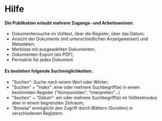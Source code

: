 # Hilfe
#### Die Publikation erlaubt mehrere Zugangs- und Arbeitsweisen:

* Dokumentensuche im Volltext, über die Register, über das Datum;
* Ansicht der Dokumente (mit unterschiedlichen Anzeigeweisen) und Metadaten;
* Merkliste mit ausgewählten Dokumenten;
* Dokumenten-Export (als PDF);
* Permalink für jedes Dokument

#### Es bestehen folgende Suchmöglichkeiten:

* "Suchen": Suche nach einem Wort oder Wörter;
* "Suchen" + "Index": eine oder mehrere Suchbegriff(e) in einem bestimmten Register ("Komponisten", "Interpreten"...)
* "Suchen" + "Datum": ein oder mehrere Suchbegriff(e) im Volltextmodus aber in einem begrenzten Zeitraum;
* "Browse" ermöglicht den Zugriff durch Blättern (Scrollen) in verschiedenen Registern.
